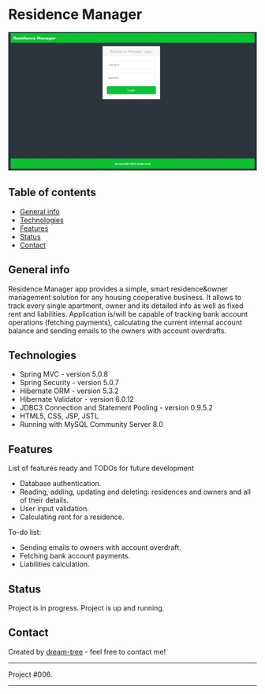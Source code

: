 # Residence Manager
![Login Page](https://github.com/dream-tree/ResidenceManager/blob/master/src/main/webapp/resources/images/login5.jpg)


## Table of contents
* [General info](#general-info)
* [Technologies](#technologies)
* [Features](#features)
* [Status](#status)
* [Contact](#contact)

## General info
Residence Manager app provides a simple, smart residence&owner management solution for any housing cooperative business.
It allows to track every single apartment, owner and its detailed info as well as fixed rent and liabilities. Application is/will be capable of tracking bank account operations (fetching payments), calculating the current internal account balance and sending emails to the owners with account overdrafts.

## Technologies
* Spring MVC - version 5.0.8
* Spring Security - version 5.0.7
* Hibernate ORM - version 5.3.2
* Hibernate Validator - version 6.0.12
* JDBC3 Connection and Statement Pooling - version 0.9.5.2
* HTML5, CSS, JSP, JSTL
* Running with MySQL Community Server 8.0

## Features
List of features ready and TODOs for future development
* Database authentication.
* Reading, adding, updating and deleting: residences and owners and all of their details.
* User input validation.
* Calculating rent for a residence.

To-do list:
* Sending emails to owners with account overdraft.
* Fetching bank account payments.
* Liabilities calculation.

## Status
Project is in progress.
Project is up and running.

## Contact
Created by [dream-tree](https://github.com/dream-tree/) - feel free to contact me!

---

Project #006.

---